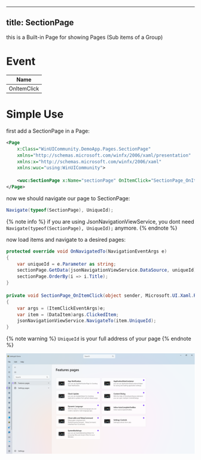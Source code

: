 ----
title: SectionPage
---

this is a Built-in Page for showing Pages (Sub items of a Group)

# Event
|Name|
|-|
|OnItemClick|

# Simple Use

first add a SectionPage in a Page:

```xml
<Page
    x:Class="WinUICommunity.DemoApp.Pages.SectionPage"
    xmlns="http://schemas.microsoft.com/winfx/2006/xaml/presentation"
    xmlns:x="http://schemas.microsoft.com/winfx/2006/xaml"
    xmlns:wuc="using:WinUICommunity">

    <wuc:SectionPage x:Name="sectionPage" OnItemClick="SectionPage_OnItemClick"/>
</Page>

```
now we should navigate our page to SectionPage:

```cs
Navigate(typeof(SectionPage), UniqueId);
```

{% note info %}
if you are using JsonNavigationViewService, you dont need `Navigate(typeof(SectionPage), UniqueId);` anymore.
{% endnote %}

now load items and navigate to a desired pages:

```cs
protected override void OnNavigatedTo(NavigationEventArgs e)
{
    var uniqueId = e.Parameter as string;
    sectionPage.GetData(jsonNavigationViewService.DataSource, uniqueId);
    sectionPage.OrderBy(i => i.Title);
}

private void SectionPage_OnItemClick(object sender, Microsoft.UI.Xaml.RoutedEventArgs e)
{
    var args = (ItemClickEventArgs)e;
    var item = (DataItem)args.ClickedItem;
    jsonNavigationViewService.NavigateTo(item.UniqueId);
}
```

{% note warning %}
`UniqueId` is your full address of your page
{% endnote %}

![LandingsPage](https://raw.githubusercontent.com/ghost1372/Resources/main/LandingsPage/SectionPage.png)